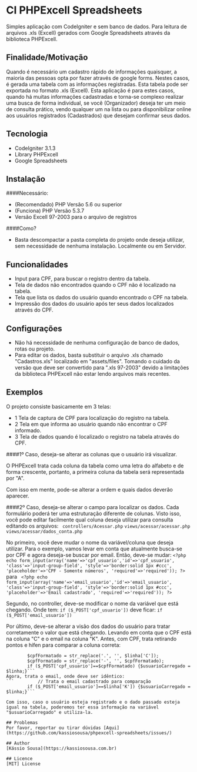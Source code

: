 # CI PHPExcell Spreadsheets
Simples aplicação com CodeIgniter e sem banco de dados. Para leitura de arquivos .xls (Excell) gerados com Google Spreadsheets através da biblioteca PHPExcell.

## Finalidade/Motivação
Quando é necessário um cadastro rápido de informações quaisquer, a maioria das pessoas opta por fazer através de google forms. Nestes casos, é gerada uma tabela com as informações registradas. Esta tabela pode ser exportada no formato .xls (Excell). 
Esta aplicação é para estes casos, quando há muitas informações cadastradas e torna-se complexo realizar uma busca de forma individual, se você (Organizador) deseja ter um meio de consulta prático, vendo qualquer um na lista ou para disponibilizar online aos usuários registrados (Cadastrados) que desejam confirmar seus dados.

## Tecnologia
- CodeIgniter 3.1.3
- Library PHPExcell
- Google Spreadsheets

## Instalação
####Necessário:
- (Recomendado) PHP Versão 5.6 ou superior 
- (Funciona) PHP Versão 5.3.7 
- Versão Excell 97-2003 para o arquivo de registros

####Como?
- Basta descompactar a pasta completa do projeto onde deseja utilizar, sem necessidade de nenhuma instalação. Localmente ou em Servidor.
 
## Funcionalidades
- Input para CPF, para buscar o registro dentro da tabela.
- Tela de dados não encontrados quando o CPF não é localizado na tabela.
- Tela que lista os dados do usuário quando encontrado o CPF na tabela.
- Impressão dos dados do usuário após ter seus dados localizados através do CPF.

## Configurações
- Não há necessidade de nenhuma configuração de banco de dados, rotas ou projeto.
- Para editar os dados, basta substituir o arquivo .xls chamado "Cadastros.xls" localizado em "assets/files". Tomando o cuidado da versão que deve ser convertido para ".xls 97-2003" devido a limitações da biblioteca PHPExcell não estar lendo arquivos mais recentes.

## Exemplos

O projeto consiste basicamente em 3 telas:
- 1 Tela de captura de CPF para localização do registro na tabela.
- 2 Tela em que informa ao usuário quando não encontrar o CPF informado.
- 3 Tela de dados quando é localizado o registro na tabela através do CPF.

####1º Caso, deseja-se alterar as colunas que o usuário irá visualizar.

O PHPExcell trata cada coluna da tabela como uma letra do alfabeto e de forma crescente, portanto, a primeira coluna da tabela será representada por "A".
> <?= $usuarioCarregado['A'];?>
Com isso em mente, pode-se alterar a ordem e quais dados deverão aparecer.

####2º Caso, deseja-se alterar o campo para localizar os dados.
Cada formulário poderá ter uma estruturação diferente de colunas. Visto isso, você pode editar facilmente qual coluna deseja utilizar para consulta editando os arquivos:
``` controllers/Acessar.php```
``` views/acessar/acessar.php ```
``` views/acessar/dados_conta.php ```

No primeiro, você deve mudar o nome da variável/coluna que deseja utilizar. Para o exemplo, vamos levar em conta que atualmente busca-se por CPF e agora deseja-se buscar por email. Então, deve-se mudar:
``` <?php echo form_input(array('name'=>'cpf_usuario','id'=>'cpf_usuario', 'class'=>'input-group-field', 'style'=>'border:solid 1px #ccc', 'placeholder'=>'CPF - Somente números', 'required'=>'required')); ?> ```
para
``` <?php echo form_input(array('name'=>'email_usuario','id'=>'email_usuario', 'class'=>'input-group-field', 'style'=>'border:solid 1px #ccc', 'placeholder'=>'Email cadastrado', 'required'=>'required')); ?>```

Segundo, no controller, deve-se modificar o nome da variável que está chegando.
Onde tem:
```if ($_POST['cpf_usuario'])```
deve ficar:
```if ($_POST['email_usuario'])```

Por último, deve-se alterar a visão dos dados do usuário para tratar corretamente o valor que está chegando. Levando em conta que o CPF está na coluna "C" e o email na coluna "K".
Antes, com CPF, trata retirando pontos e hífen para comparar a coluna correta:
```		// Trata o CPF cadastrado para comparação
		$cpfFormatado = str_replace('.', '', $linha['C']);
		$cpfFormatado = str_replace('-', '', $cpfFormatado);
		if ($_POST['cpf_usuario']==$cpfFormatado) {$usuarioCarregado = $linha;}```
Agora, trata o email, onde deve ser idêntico:
``` 		// Trata o email cadastrado para comparação
		if ($_POST['email_usuario']==$linha['K']) {$usuarioCarregado = $linha;}```

Com isso, caso o usuário esteja registrado e o dado passado esteja igual na tabela, poderemos ter essa informação na variável "$usuarioCarregado" e utiliza-la.

## Problemas
Por favor, reportar ou tirar dúvidas [Aqui](https://github.com/kassiosousa/phpexcell-spreadsheets/issues/)

## Author
[Kássio Sousa](https://kassiosousa.com.br)

## Licence
[MIT] License